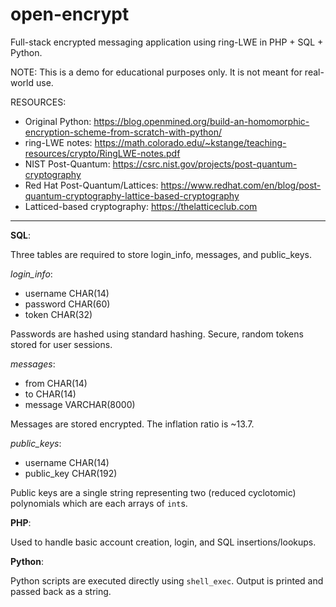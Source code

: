 # open-encrypt
Full-stack encrypted messaging application using ring-LWE in PHP + SQL + Python.

NOTE: This is a demo for educational purposes only. It is not meant for real-world use.

RESOURCES:

- Original Python: https://blog.openmined.org/build-an-homomorphic-encryption-scheme-from-scratch-with-python/
- ring-LWE notes: https://math.colorado.edu/~kstange/teaching-resources/crypto/RingLWE-notes.pdf
- NIST Post-Quantum: https://csrc.nist.gov/projects/post-quantum-cryptography
- Red Hat Post-Quantum/Lattices: https://www.redhat.com/en/blog/post-quantum-cryptography-lattice-based-cryptography
- Latticed-based cryptography: https://thelatticeclub.com

---

**SQL**: 

Three tables are required to store login_info, messages, and public_keys.

_login_info_:
  - username CHAR(14)
  - password CHAR(60)
  - token CHAR(32)

Passwords are hashed using standard hashing. Secure, random tokens stored for user sessions.

_messages_:
  - from CHAR(14)
  - to CHAR(14)
  - message VARCHAR(8000)

Messages are stored encrypted. The inflation ratio is ~13.7.

_public_keys_:
  - username CHAR(14)
  - public_key CHAR(192)

Public keys are a single string representing two (reduced cyclotomic) polynomials which are each arrays of `int`s.

**PHP**:

Used to handle basic account creation, login, and SQL insertions/lookups. 

**Python**:

Python scripts are executed directly using `shell_exec`. Output is printed and passed back as a string.
  
